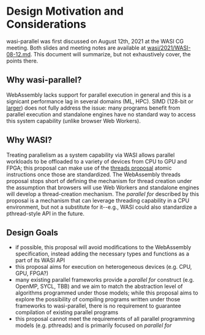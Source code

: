 # Design Motivation and Considerations

wasi-parallel was first discussed on August 12th, 2021 at the WASI CG meeting. Both slides and
meeting notes are available at
[wasi/2021/WASI-08-12.md](https://github.com/WebAssembly/meetings/blob/main/wasi/2021/WASI-08-12.md).
This document will summarize, but not exhaustively cover, the points there.

## Why wasi-parallel?
WebAssembly lacks support for parallel execution in general and this is a signicant performance lag
in several domains (ML, HPC). SIMD (128-bit or
[larger](https://github.com/WebAssembly/flexible-vectors/)) does not fully address the issue: many
programs benefit from parallel execution and standalone engines have no standard way to access this
system capability (unlike browser Web Workers).

## Why WASI?
Treating parallelism as a system capability via WASI allows parallel workloads to be offloaded to a
variety of devices from CPU to GPU and FPGA; this proposal can make use of the [threads
proposal](https://github.com/WebAssembly/threads/) atomic instructions once those are standardized.
The WebAssembly threads proposal stops short of defining the mechanism for thread creation under the
assumption that browsers will use Web Workers and standalone engines will develop a thread-creation
mechanism. The _parallel for_ described by this proposal is a mechanism that can leverage threading
capability in a CPU environment, but not a substitute for it--e.g., WASI could also standardize a
pthread-style API in the future.

## Design Goals
- if possible, this proposal will avoid modifications to the WebAssembly specification, instead
  adding the necessary types and functions as a part of its WASI API
- this proposal aims for execution on heterogeneous devices (e.g. CPU, GPU, FPGA?)
- many existing parallel frameworks provide a _parallel for_ construct (e.g. OpenMP, SYCL, TBB) and
  we aim to match the abstraction level of algorithms programmed under those models; while this
  proposal aims to explore the possibility of compiling programs written under those frameworks to
  wasi-parallel, there is no requirement to guarantee compilation of existing parallel programs
- this proposal cannot meet the requirements of all parallel programming models (e.g. pthreads) and
  is primarily focused on _parallel for_
